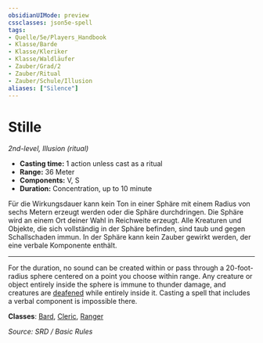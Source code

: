 ```yaml
---
obsidianUIMode: preview
cssclasses: json5e-spell
tags:
- Quelle/5e/Players_Handbook
- Klasse/Barde
- Klasse/Kleriker
- Klasse/Waldläufer
- Zauber/Grad/2
- Zauber/Ritual
- Zauber/Schule/Illusion
aliases: ["Silence"]
---
```

# Stille
*2nd-level, Illusion (ritual)*  

- **Casting time:** 1 action unless cast as a ritual
- **Range:** 36 Meter
- **Components:** V, S
- **Duration:** Concentration, up to 10 minute

Für die Wirkungsdauer kann kein Ton in einer Sphäre mit einem Radius von sechs Metern erzeugt werden oder die Sphäre durchdringen. Die Sphäre wird an einem Ort deiner Wahl in Reichweite erzeugt. Alle Kreaturen und Objekte, die sich vollständig in der Sphäre befinden, sind taub und gegen Schallschaden immun. In der Sphäre kann kein Zauber gewirkt werden, der eine verbale Komponente enthält.

--- 

For the duration, no sound can be created within or pass through a 20-foot-radius sphere centered on a point you choose within range. Any creature or object entirely inside the sphere is immune to thunder damage, and creatures are [deafened](rules/conditions.md#deafened) while entirely inside it. Casting a spell that includes a verbal component is impossible there.

**Classes**: [Bard](05%20-%20Wikipedia/Charakteroptionen/02.%20Klassen/Barde.md), [Cleric](../Charakteroptionen/Klassen/Kleriker.md), [Ranger](../Charakteroptionen/Klassen/Waldläufer.md)

*Source: SRD / Basic Rules*
